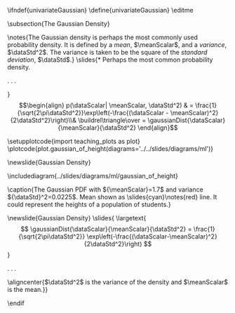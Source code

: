 \ifndef{univariateGaussian}
\define{univariateGaussian}
\editme

\subsection{The Gaussian Density}

\notes{The Gaussian density is perhaps the most commonly used probability density. It is defined by a *mean*, $\meanScalar$, and a *variance*, $\dataStd^2$. The variance is taken to be the square of the *standard deviation*, $\dataStd$.}
\slides{* Perhaps the most common probability density.

. . .

}
  $$\begin{align}
  p(\dataScalar| \meanScalar, \dataStd^2) & = \frac{1}{\sqrt{2\pi\dataStd^2}}\exp\left(-\frac{(\dataScalar - \meanScalar)^2}{2\dataStd^2}\right)\\& \buildrel\triangle\over = \gaussianDist{\dataScalar}{\meanScalar}{\dataStd^2}
  \end{align}$$
 
\setupplotcode{import teaching_plots as plot}
\plotcode{plot.gaussian_of_height(diagrams='../../slides/diagrams/ml')}

\newslide{Gaussian Density}

\includediagram{../slides/diagrams/ml/gaussian_of_height}

\caption{The Gaussian PDF with ${\meanScalar}=1.7$ and variance ${\dataStd}^2=0.0225$. Mean shown as \slides{cyan}\notes{red} line. It could represent the heights of a population of students.}

\newslide{Gaussian Density}
\slides{
\largetext{$$
\gaussianDist{\dataScalar}{\meanScalar}{\dataStd^2} = \frac{1}{\sqrt{2\pi\dataStd^2}} \exp\left(-\frac{(\dataScalar-\meanScalar)^2}{2\dataStd^2}\right)
$$}

. . .

\aligncenter{$\dataStd^2$ is the variance of the density and $\meanScalar$ is the mean.}}


\endif
